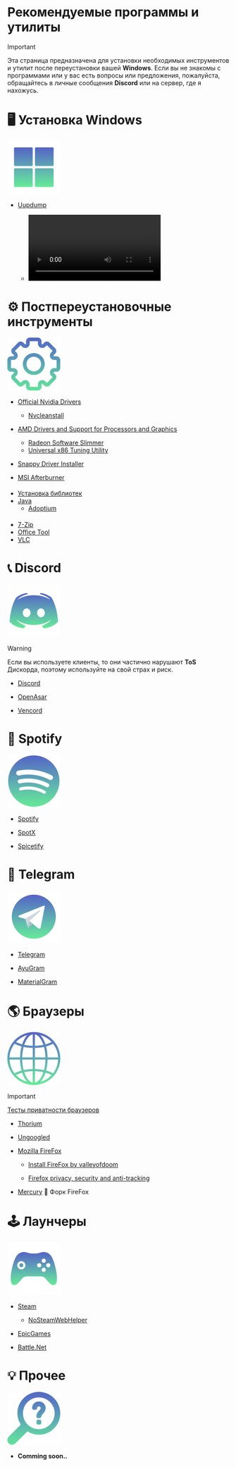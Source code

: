 # Рекомендуемые программы и утилиты
> [!Important]
> Эта страница предназначена для установки необходимых инструментов и утилит после переустановки вашей **Windows**. Если вы не знакомы с программами или у вас есть вопросы или предложения, пожалуйста, обращайтесь в личные сообщения **Discord** или на сервер, где я нахожусь.

# 🖥️ Установка Windows

![alt text](win.png)

- [Uupdump](https://uupdump.net/)

  - ![Гайд по установке](/docs/uupdump_guide.mp4)

# ⚙️ Постпереустановочные инструменты

![Gear](gear120.png)

- [Official Nvidia Drivers](https://www.nvidia.com/en-us/drivers/)

  - [Nvcleanstall](https://nvcleanstall.net/)

- [AMD Drivers and Support for Processors and Graphics](https://www.amd.com/en/support/download/drivers.html)

  - [Radeon Software Slimmer](https://github.com/GSDragoon/RadeonSoftwareSlimmer)
  - [Universal x86 Tuning Utility](https://amdaputuningutility.com/)
- [Snappy Driver Installer](https://github.com/Seniroad/Computer-RU-Setup-guide/blob/main/guide/Windows_Optimization.md#%D1%83%D1%81%D1%82%D0%B0%D0%BD%D0%BE%D0%B2%D0%BA%D0%B0-%D0%B4%D1%80%D0%B0%D0%B9%D0%B2%D0%B5%D1%80%D0%BE%D0%B2)
- [MSI Afterburner](https://www.msi.com/Landing/afterburner/graphics-cards)
####
- [Установка библиотек](https://github.com/Seniroad/Computer-RU-Setup-guide/blob/main/guide/Windows_Optimization.md#%D1%83%D1%81%D1%82%D0%B0%D0%BD%D0%BE%D0%B2%D0%BA%D0%B0-%D0%B1%D0%B8%D0%B1%D0%BB%D0%B8%D0%BE%D1%82%D0%B5%D0%BA)
- [Java](https://www.java.com/download/ie_manual.jsp)
  - [Adoptium](https://adoptium.net/)
####
- [7-Zip](https://github.com/Seniroad/Computer-RU-Setup-guide/blob/main/guide/Windows_Optimization.md#%D1%83%D1%81%D1%82%D0%B0%D0%BD%D0%BE%D0%B2%D0%BA%D0%B0-7-zip)
- [Office Tool](https://github.com/YerongAI/Office-Tool)
- [VLC](https://www.videolan.org/)

# 📞 Discord

![Discord logo](/docs/discord_update.png)

> [!WARNING]
> Если вы используете клиенты, то они частично нарушают **ToS** Дискорда, поэтому используйте на свой страх и риск.

- [Discord](https://discord.com/)

- [OpenAsar](https://openasar.dev/) 

- [Vencord](https://vencord.dev/) 

# 🎵 Spotify

![Spotify logo](/docs/spotify.png)

- [Spotify](https://www.spotify.com/de-en/download/other/)

- [SpotX](https://github.com/SpotX-Official/SpotX) 

- [Spicetify](https://spicetify.app/)

# 📘 Telegram

![Telegramlogo](/docs/telegram120.png)

- [Telegram](https://desktop.telegram.org/)

- [AyuGram](https://github.com/AyuGram/AyuGramDesktop)

- [MaterialGram](https://github.com/kukuruzka165/materialgram)

# 🌎 Браузеры

![Browser logo](/docs/browser.png)

> [!Important]
> [Тесты приватности браузеров](https://privacytests.org/) 

- [Thorium](https://www.majorgeeks.com/files/details/thorium_browser.html)

- [Ungoogled](https://github.com/ungoogled-software/ungoogled-chromium-windows/releases)

- [Mozilla FireFox](https://www.mozilla.org/en-US/firefox/new/)

  - [Install FireFox by valleyofdoom](https://github.com/Seniroad/Computer-RU-Setup-guide/blob/main/files/install-firefox_by_amit.ps1)

  - [Firefox privacy, security and anti-tracking](https://github.com/arkenfox/user.js)

- [Mercury](https://github.com/Alex313031/Mercury/releases/tag/v.129.0.2) 🔹 Форк FireFox

# 🕹️ Лаунчеры

![Game logo](/docs/gaming_logo.png)

- [Steam](https://store.steampowered.com/about/)

  - [NoSteamWebHelper](https://github.com/Aetopia/NoSteamWebHelper) 

- [EpicGames](https://store.epicgames.com/en-US/)

- [Battle.Net](https://us.shop.battle.net/ru-ru)

# 💡 Прочее

![alt text](other.png)

- **Comming soon..**